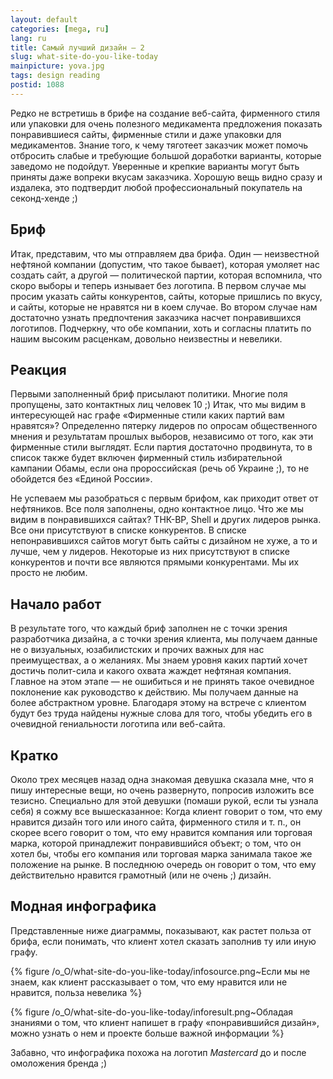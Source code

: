 ```yaml
---
layout: default
categories: [mega, ru]
lang: ru
title: Самый лучший дизайн — 2
slug: what-site-do-you-like-today
mainpicture: yova.jpg
tags: design reading 
postid: 1088
---
```



Редко не встретишь в брифе на создание веб-сайта, фирменного стиля или упаковки для очень полезного медикамента предложения показать понравившиеся сайты, фирменные стили и даже упаковки для медикаментов. Знание того, к чему тяготеет заказчик может помочь отбросить слабые и требующие большой доработки варианты, которые заведомо не подойдут. Уверенные и крепкие варианты могут быть приняты даже вопреки вкусам заказчика. Хорошую вещь видно сразу и издалека, это подтвердит любой профессиональный покупатель на секонд-хенде ;)
<!--more-->


## Бриф

Итак, представим, что мы отправляем два брифа. Один — неизвестной нефтяной компании (допустим, что такое бывает), которая умоляет нас создать сайт, а другой — политической партии, которая вспомнила, что скоро выборы и теперь изнывает без логотипа. В первом случае мы просим указать сайты конкурентов, сайты, которые пришлись по вкусу, и сайты, которые не нравятся ни в коем случае. Во втором случае нам достаточно узнать предпочтения заказчика насчет понравившихся логотипов. Подчеркну, что обе компании, хоть и согласны платить по нашим высоким расценкам, довольно неизвестны и невелики.



## Реакция

Первыми заполненный бриф присылают политики. Многие поля пропущены, зато контактных лиц человек 10 ;) Итак, что мы видим в интересующей нас графе «Фирменные стили каких партий вам нравятся»? Определенно пятерку лидеров по опросам общественного мнения и результатам прошлых выборов, независимо от того, как эти фирменные стили выглядят. Если партия достаточно продвинута, то в список также будет включен фирменный стиль избирательной кампании Обамы, если она пророссийская (речь об Украине ;), то не обойдется без «Единой России». 

Не успеваем мы разобраться с первым брифом, как приходит ответ от нефтяников. Все поля заполнены, одно контактное лицо. Что же мы видим в понравившихся сайтах? ТНК-BP, Shell и других лидеров рынка. Все они присутствуют в списке конкурентов. В списке непонравившихся сайтов могут быть сайты с дизайном не хуже, а то и лучше, чем у лидеров. Некоторые из них присутствуют в списке конкурентов и почти все являются прямыми конкурентами. Мы их просто не любим.



## Начало работ

В результате того, что каждый бриф заполнен не с точки зрения разработчика дизайна, а с точки зрения клиента, мы получаем данные не о визуальных, юзабилистских и прочих важных для нас преимуществах, а о желаниях. Мы знаем уровня каких партий хочет достичь полит-сила и какого охвата жаждет нефтяная компания. Главное на этом этапе — не ошибиться и не принять такое очевидное поклонение как руководство к действию. Мы получаем данные на более абстрактном уровне. Благодаря этому на встрече с клиентом будут без труда найдены нужные слова для того, чтобы убедить его в очевидной гениальности логотипа или веб-сайта.



## Кратко

Около трех месяцев назад одна знакомая девушка сказала мне, что я пишу интересные вещи, но очень развернуто, попросив изложить все тезисно. Специально для этой девушки (помаши рукой, если ты узнала себя) я сожму все вышесказанное:
Когда клиент говорит о том, что ему нравится дизайн того или иного сайта, фирменного стиля и т. п., он скорее всего говорит о том, что ему нравится компания или торговая марка, которой принадлежит понравившийся объект; о том, что он хотел бы, чтобы его компания или торговая марка занимала такое же положение на рынке. В последнюю очередь он говорит о том, что ему действительно нравится грамотный (или не очень ;) дизайн.



## Модная инфографика

Представленные ниже диаграммы, показывают, как растет польза от брифа, если понимать, что клиент хотел сказать заполнив ту или иную графу.



{% figure /o_O/what-site-do-you-like-today/infosource.png~Если мы не знаем, как клиент рассказывает о том, что ему нравится или не нравится, польза невелика %}





{% figure /o_O/what-site-do-you-like-today/inforesult.png~Обладая знаниями о том, что клиент напишет в графу «понравившийся дизайн», можно узнать о нем и проекте больше важной информации %}



Забавно, что инфографика похожа на логотип <i>Mastercard</i> до и после омоложения бренда ;)

